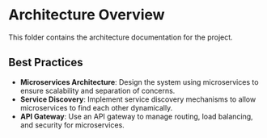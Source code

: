 # Architecture Overview

This folder contains the architecture documentation for the project.

## Best Practices
- **Microservices Architecture**: Design the system using microservices to ensure scalability and separation of concerns.
- **Service Discovery**: Implement service discovery mechanisms to allow microservices to find each other dynamically.
- **API Gateway**: Use an API gateway to manage routing, load balancing, and security for microservices.
